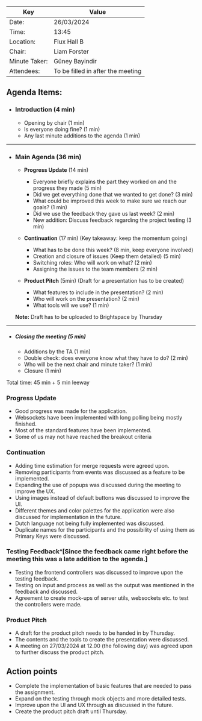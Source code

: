 | Key           | Value                             |
|---------------|-----------------------------------|
| Date:         | 26/03/2024                        |
| Time:         | 13:45                             |
| Location:     | Flux Hall B                       |
| Chair:        | Liam Forster                      |
| Minute Taker: | Güney Bayindir                    |
| Attendees:    | To be filled in after the meeting |
## Agenda Items:
- ### Introduction (4 min)
  - Opening by chair (1 min)
  - Is everyone doing fine? (1 min)
  - Any last minute additions to the agenda (1 min)
---------------------------------------------------------------
- ### Main Agenda (36 min)
  - **Progress Update** (14 min)
    - Everyone briefly explains the part they worked on and the progress they made (5 min)
    - Did we get everything done that we wanted to get done? (3 min)
    - What could be improved this week to make sure we reach our goals? (1 min)
    - Did we use the feedback they gave us last week? (2 min)
    - New addition: Discuss feedback regarding the project testing (3 min)
  
  - **Continuation** (17 min) (Key takeaway: keep the momentum going)
    - What has to be done this week? (8 min, keep everyone involved)
    - Creation and closure of issues (Keep them detailed) (5 min)
    - Switching roles: Who will work on what?  (2 min)
    - Assigning the issues to the team members (2 min)
  - **Product Pitch** (5min) (Draft for a presentation has to be created)
    - What features to include in the presentation? (2 min)
    - Who will work on the presentation? (2 min)
    - What tools will we use? (1 min)
  
  **Note:** Draft has to be uploaded to Brightspace by Thursday 
    
    
---------------------------------------------------------------
- ##### Closing the meeting (5 min)
  - Additions by the TA (1 min)
  - Double check: does everyone know what they have to do? (2 min)
  - Who will be the next chair and minute taker? (1 min)
  - Closure (1 min)

Total time: 45 min + 5 min leeway

### Progress Update

  - Good progress was made for the application.
  - Websockets have been implemented with long polling being mostly finished.
  - Most of the standard features have been implemented.
  - Some of us may not have reached the breakout criteria

### Continuation

  - Adding time estimation for merge requests were agreed upon.
  - Removing participants from events was discussed as a feature to be implemented.
  - Expanding the use of popups was discussed during the meeting to improve the UX.
  - Using images instead of default buttons was discussed to improve the UI.
  - Different themes and color palettes for the application were also discussed for implementation in the future.
  - Dutch language not being fully implemented was discussed.
  - Duplicate names for the participants and the possibility of using them as Primary Keys were discussed.

### Testing Feedback^[Since the feedback came right before the meeting this was a late addition to the agenda.]

  - Testing the frontend controllers was discussed to improve upon the testing feedback.
  - Testing on input and process as well as the output was mentioned in the feedback and discussed.
  - Agreement to create mock-ups of server utils, websockets etc. to test the controllers were made.
 
### Product Pitch

  - A draft for the product pitch needs to be handed in by Thursday.
  - The contents and the tools to create the presentation were discussed.
  - A meeting on 27/03/2024 at 12.00 (the following day) was agreed upon to further discuss the product pitch.
 
## Action points

  - Complete the implementation of basic features that are needed to pass the assignment.
  - Expand on the testing through mock objects and more detailed tests.
  - Improve upon the UI and UX through as discussed in the future.
  - Create the product pitch draft until Thursday.
